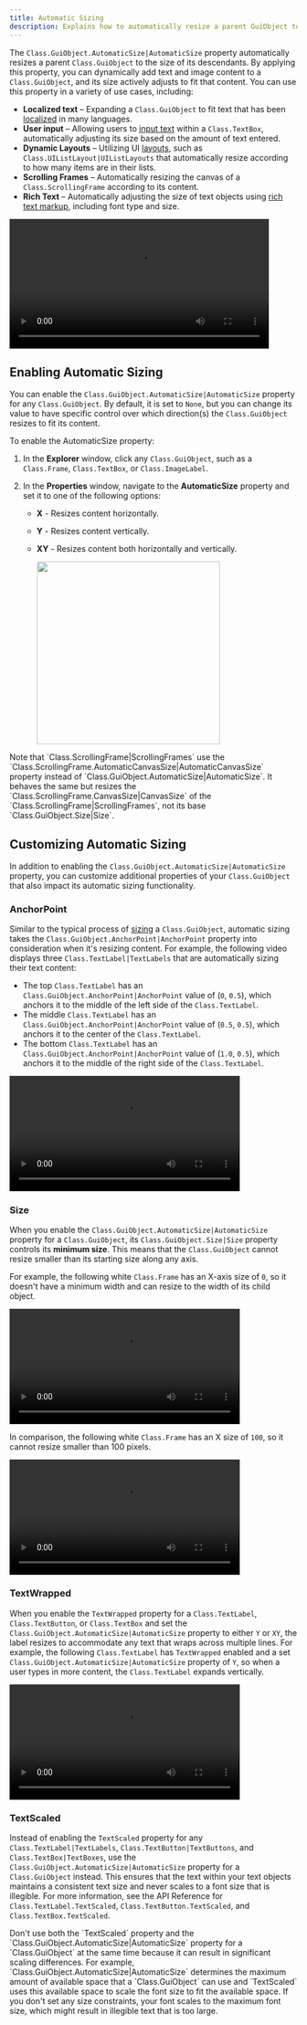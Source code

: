```yaml
---
title: Automatic Sizing
description: Explains how to automatically resize a parent GuiObject to the size of its descendants.
---
```


The `Class.GuiObject.AutomaticSize|AutomaticSize` property automatically resizes a parent `Class.GuiObject` to the size of its descendants. By applying this property, you can dynamically add text and image content to a `Class.GuiObject`, and its size actively adjusts to fit that content. You can use this property in a variety of use cases, including:

- **Localized text** – Expanding a `Class.GuiObject` to fit text that has been [localized](../production/localization/index.md) in many languages.
- **User input** – Allowing users to [input text](../ui/text-input.md) within a `Class.TextBox`, automatically adjusting its size based on the amount of text entered.
- **Dynamic Layouts** – Utilizing UI [layouts](../ui/layout-and-appearance.md#layouts), such as `Class.UIListLayout|UIListLayouts` that automatically resize according to how many items are in their lists.
- **Scrolling Frames** – Automatically resizing the canvas of a `Class.ScrollingFrame` according to its content.
- **Rich Text** – Automatically adjusting the size of text objects using [rich text markup](../ui/rich-text.md), including font type and size.

<video controls width="90%" src="../assets/ui/automatic-sizing/Intro-Frame.mp4"></video>

## Enabling Automatic Sizing

You can enable the `Class.GuiObject.AutomaticSize|AutomaticSize` property for any `Class.GuiObject`. By default, it is set to `None`, but you can change its value to have specific control over which direction(s) the `Class.GuiObject` resizes to fit its content.

To enable the AutomaticSize property:

1. In the **Explorer** window, click any `Class.GuiObject`, such as a `Class.Frame`, `Class.TextBox`, or `Class.ImageLabel`.
2. In the **Properties** window, navigate to the **AutomaticSize** property and set it to one of the following options:

   - **X** - Resizes content horizontally.
   - **Y** - Resizes content vertically.
   - **XY** - Resizes content both horizontally and vertically.

     <img src="../assets/ui/automatic-sizing/Enabling-AutomaticSize.jpg" width="320" />

<Alert severity="info">
   Note that `Class.ScrollingFrame|ScrollingFrames` use the `Class.ScrollingFrame.AutomaticCanvasSize|AutomaticCanvasSize` property instead of `Class.GuiObject.AutomaticSize|AutomaticSize`. It behaves the same but resizes the `Class.ScrollingFrame.CanvasSize|CanvasSize` of the `Class.ScrollingFrame|ScrollingFrames`, not its base `Class.GuiObject.Size|Size`.
   </Alert>

## Customizing Automatic Sizing

In addition to enabling the `Class.GuiObject.AutomaticSize|AutomaticSize` property, you can customize additional properties of your `Class.GuiObject` that also impact its automatic sizing functionality.

### AnchorPoint

Similar to the typical process of [sizing](../ui/positioning-and-sizing.md#size) a `Class.GuiObject`, automatic sizing takes the `Class.GuiObject.AnchorPoint|AnchorPoint` property into consideration when it's resizing content. For example, the following video displays three `Class.TextLabel|TextLabels` that are automatically sizing their text content:

- The top `Class.TextLabel` has an `Class.GuiObject.AnchorPoint|AnchorPoint` value of (`0`, `0.5`), which anchors it to the middle of the left side of the `Class.TextLabel`.
- The middle `Class.TextLabel` has an `Class.GuiObject.AnchorPoint|AnchorPoint` value of (`0.5`, `0.5`), which anchors it to the center of the `Class.TextLabel`.
- The bottom `Class.TextLabel` has an `Class.GuiObject.AnchorPoint|AnchorPoint` value of (`1.0`, `0.5`), which anchors it to the middle of the right side of the `Class.TextLabel`.

<video controls width="80%" src="../assets/ui/automatic-sizing/customizing-anchorpoint.mp4"></video>

### Size

When you enable the `Class.GuiObject.AutomaticSize|AutomaticSize` property for a `Class.GuiObject`, its `Class.GuiObject.Size|Size` property controls its **minimum size**. This means that the `Class.GuiObject` cannot resize smaller than its starting size along any axis.

For example, the following white `Class.Frame` has an X-axis size of `0`, so it doesn't have a minimum width and can resize to the width of its child object.

<video controls width="80%" src="../assets/ui/automatic-sizing/customizing-size-0.mp4"></video>

In comparison, the following white `Class.Frame` has an X size of `100`, so it cannot resize smaller than 100 pixels.

<video controls width="80%" src="../assets/ui/automatic-sizing/customizing-size-100.mp4"></video>

### TextWrapped

When you enable the `TextWrapped` property for a `Class.TextLabel`, `Class.TextButton`, or `Class.TextBox` and set the `Class.GuiObject.AutomaticSize|AutomaticSize` property to either `Y` or `XY`, the label resizes to accommodate any text that wraps across multiple lines. For example, the following `Class.TextLabel` has `TextWrapped` enabled and a set `Class.GuiObject.AutomaticSize|AutomaticSize` property of `Y`, so when a user types in more content, the `Class.TextLabel` expands vertically.

<video controls width="80%" src="../assets/ui/automatic-sizing/customizing-textwrapping.mp4"></video>

### TextScaled

Instead of enabling the `TextScaled` property for any `Class.TextLabel|TextLabels`, `Class.TextButton|TextButtons`, and `Class.TextBox|TextBoxes`, use the `Class.GuiObject.AutomaticSize|AutomaticSize` property for a `Class.GuiObject` instead. This ensures that the text within your text objects maintains a consistent text size and never scales to a font size that is illegible. For more information, see the API Reference for `Class.TextLabel.TextScaled`, `Class.TextButton.TextScaled`, and `Class.TextBox.TextScaled`.

<Alert severity="warning">
   Don't use both the `TextScaled` property and the `Class.GuiObject.AutomaticSize|AutomaticSize` property for a `Class.GuiObject` at the same time because it can result in significant scaling differences. For example, `Class.GuiObject.AutomaticSize|AutomaticSize` determines the maximum amount of available space that a `Class.GuiObject` can use and `TextScaled` uses this available space to scale the font size to fit the available space. If you don't set any size constraints, your font scales to the maximum font size,  which might result in illegible text that is too large.
   </Alert>
